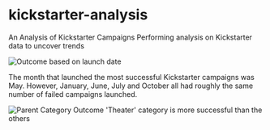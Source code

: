 # kickstarter-analysis
An Analysis of Kickstarter Campaigns
Performing analysis on Kickstarter data to uncover trends

![Outcome based on launch date](https://user-images.githubusercontent.com/84931545/123000121-2597a500-d37d-11eb-81b8-06f0d3dd3c18.png)

The month that launched the most successful Kickstarter campaigns was May. However, January, June, July and October all had roughly the same number of failed campaigns launched.

![Parent Category Outcome](https://user-images.githubusercontent.com/84931545/123000211-4829be00-d37d-11eb-9488-1fb63e5d4a37.png)
'Theater' category is more successful than the others
